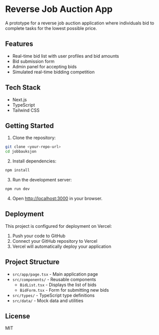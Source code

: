 # Reverse Job Auction App

A prototype for a reverse job auction application where individuals bid to complete tasks for the lowest possible price.

## Features

- Real-time bid list with user profiles and bid amounts
- Bid submission form
- Admin panel for accepting bids
- Simulated real-time bidding competition

## Tech Stack

- Next.js
- TypeScript
- Tailwind CSS

## Getting Started

1. Clone the repository:
```bash
git clone <your-repo-url>
cd jobbauksjon
```

2. Install dependencies:
```bash
npm install
```

3. Run the development server:
```bash
npm run dev
```

4. Open [http://localhost:3000](http://localhost:3000) in your browser.

## Deployment

This project is configured for deployment on Vercel:

1. Push your code to GitHub
2. Connect your GitHub repository to Vercel
3. Vercel will automatically deploy your application

## Project Structure

- `src/app/page.tsx` - Main application page
- `src/components/` - Reusable components
  - `BidList.tsx` - Displays the list of bids
  - `BidForm.tsx` - Form for submitting new bids
- `src/types/` - TypeScript type definitions
- `src/data/` - Mock data and utilities

## License

MIT
